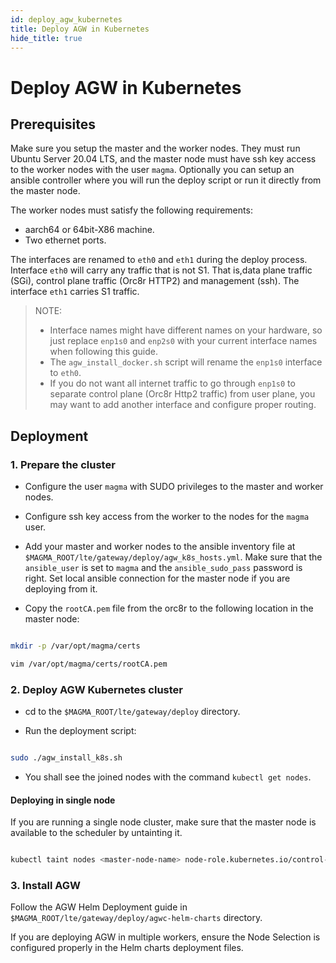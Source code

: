 ```yaml
--- 
id: deploy_agw_kubernetes
title: Deploy AGW in Kubernetes
hide_title: true
---
```

# Deploy AGW in Kubernetes
## Prerequisites
Make sure you setup the master and the worker nodes. They must run Ubuntu Server 20.04 LTS, and the master node must have ssh key access to the worker nodes with the user `magma`.
Optionally you can setup an ansible controller where you will run the deploy script or run it directly from the master node.


The worker nodes must satisfy the following requirements:


- aarch64 or 64bit-X86 machine.
- Two ethernet ports.


The interfaces are renamed to `eth0` and `eth1` during the deploy process. Interface `eth0` will carry any traffic that is not S1. That is,data plane traffic (SGi), control plane traffic (Orc8r HTTP2) and management (ssh). The interface `eth1` carries S1 traffic.


> NOTE:
> - Interface names might have different names on your hardware, so just
> replace `enp1s0` and `enp2s0` with your current interface names
> when following this guide.
> - The `agw_install_docker.sh` script will rename the `enp1s0`
> interface to `eth0`.
> - If you do not want all internet traffic to go through `enp1s0`
> to separate control plane (Orc8r Http2 traffic) from user plane, you
> may want to add another interface and configure proper routing.

## Deployment

### 1. Prepare the cluster

- Configure the user `magma` with SUDO privileges to the master and worker nodes.

- Configure ssh key access from the worker to the nodes for the `magma` user.

- Add your master and worker nodes to the ansible inventory file at `$MAGMA_ROOT/lte/gateway/deploy/agw_k8s_hosts.yml`. Make sure that the `ansible_user` is set to `magma` and the `ansible_sudo_pass` password is right. Set local ansible connection for the master node if you are deploying from it. 

- Copy the `rootCA.pem` file from the orc8r to the following location in the master node:

```bash

mkdir -p /var/opt/magma/certs

vim /var/opt/magma/certs/rootCA.pem

```

### 2. Deploy AGW Kubernetes cluster

- cd to the `$MAGMA_ROOT/lte/gateway/deploy` directory.

- Run the deployment script:

```bash

sudo ./agw_install_k8s.sh

```

- You shall see the joined nodes with the command `kubectl get nodes`.

#### Deploying in single node

If you are running a single node cluster, make sure that the master node is available to the scheduler by untainting it.

```bash

kubectl taint nodes <master-node-name> node-role.kubernetes.io/control-plane:NoSchedule-

```

### 3. Install AGW

Follow the AGW Helm Deployment guide in `$MAGMA_ROOT/lte/gateway/deploy/agwc-helm-charts` directory.

If you are deploying AGW in multiple workers, ensure the Node Selection is configured properly in the Helm charts deployment files.
